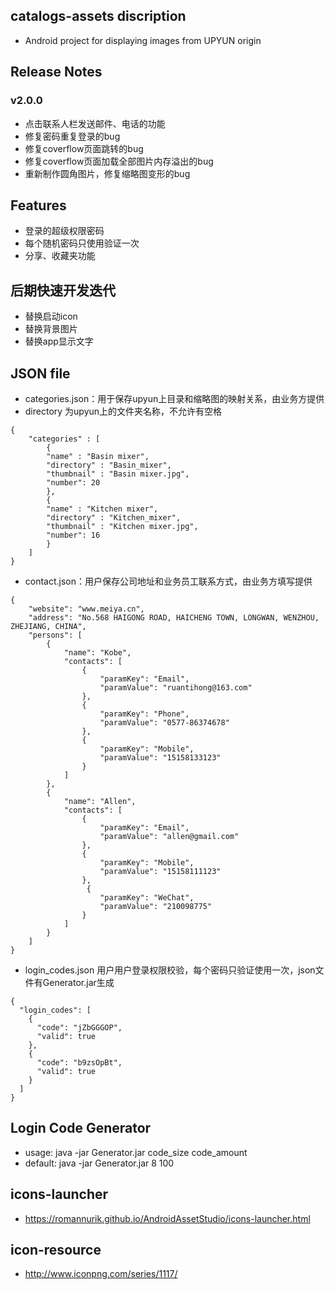 ## catalogs-assets discription
- Android project for displaying images from UPYUN origin

## Release Notes
### v2.0.0
- 点击联系人栏发送邮件、电话的功能
- 修复密码重复登录的bug
- 修复coverflow页面跳转的bug
- 修复coverflow页面加载全部图片内存溢出的bug
- 重新制作圆角图片，修复缩略图变形的bug

## Features
- 登录的超级权限密码
- 每个随机密码只使用验证一次
- 分享、收藏夹功能

## 后期快速开发迭代
- 替换启动icon
- 替换背景图片
- 替换app显示文字

## JSON file
- categories.json：用于保存upyun上目录和缩略图的映射关系，由业务方提供
- directory 为upyun上的文件夹名称，不允许有空格
```
{
    "categories" : [
        {
        "name" : "Basin mixer",
        "directory" : "Basin_mixer",
        "thumbnail" : "Basin mixer.jpg",
        "number": 20
        },
        {
        "name" : "Kitchen mixer",
        "directory" : "Kitchen_mixer",
        "thumbnail" : "Kitchen mixer.jpg",
        "number": 16
        }
    ]
}
```
- contact.json：用户保存公司地址和业务员工联系方式，由业务方填写提供
```
{
    "website": "www.meiya.cn",
    "address": "No.568 HAIGONG ROAD, HAICHENG TOWN, LONGWAN, WENZHOU, ZHEJIANG, CHINA",
    "persons": [
        {
            "name": "Kobe",
            "contacts": [
                {
                    "paramKey": "Email",
                    "paramValue": "ruantihong@163.com"
                },
                {
                    "paramKey": "Phone",
                    "paramValue": "0577-86374678"
                },
                {
                    "paramKey": "Mobile",
                    "paramValue": "15158133123"
                }
            ]
        },
        {
            "name": "Allen",
            "contacts": [
                {
                    "paramKey": "Email",
                    "paramValue": "allen@gmail.com"
                },
                {
                    "paramKey": "Mobile",
                    "paramValue": "15158111123"
                },
                 {
                    "paramKey": "WeChat",
                    "paramValue": "210098775"
                }
            ]
        }
    ]
}
```
- login_codes.json 用户用户登录权限校验，每个密码只验证使用一次，json文件有Generator.jar生成
```
{
  "login_codes": [
    {
      "code": "jZbGGGOP",
      "valid": true
    },
    {
      "code": "b9zsOpBt",
      "valid": true
    }
  ]
}
```
## Login Code Generator
- usage: java -jar Generator.jar code_size code_amount
- default: java -jar Generator.jar 8 100

## icons-launcher
- https://romannurik.github.io/AndroidAssetStudio/icons-launcher.html

## icon-resource
- http://www.iconpng.com/series/1117/
